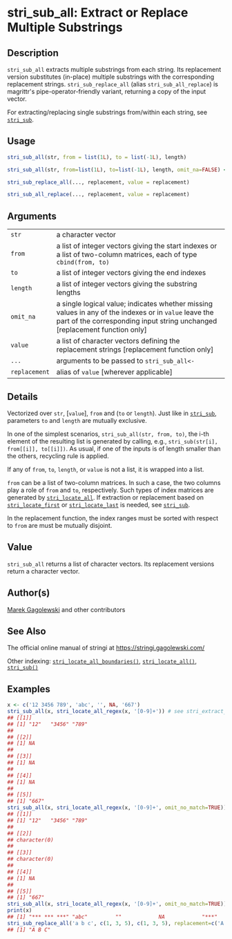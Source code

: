 # stri\_sub\_all: Extract or Replace Multiple Substrings

## Description

`stri_sub_all` extracts multiple substrings from each string. Its replacement version substitutes (in-place) multiple substrings with the corresponding replacement strings. `stri_sub_replace_all` (alias `stri_sub_all_replace`) is <span class="pkg">magrittr</span>\'s pipe-operator-friendly variant, returning a copy of the input vector.

For extracting/replacing single substrings from/within each string, see [`stri_sub`](stri_sub.md).

## Usage

```r
stri_sub_all(str, from = list(1L), to = list(-1L), length)

stri_sub_all(str, from=list(1L), to=list(-1L), length, omit_na=FALSE) <- value

stri_sub_replace_all(..., replacement, value = replacement)

stri_sub_all_replace(..., replacement, value = replacement)
```

## Arguments

|               |                                                                                                                                                                                       |
|---------------|---------------------------------------------------------------------------------------------------------------------------------------------------------------------------------------|
| `str`         | a character vector                                                                                                                                                                    |
| `from`        | a list of integer vectors giving the start indexes or a list of two-column matrices, each of type `cbind(from, to)`                                                                   |
| `to`          | a list of integer vectors giving the end indexes                                                                                                                                      |
| `length`      | a list of integer vectors giving the substring lengths                                                                                                                                |
| `omit_na`     | a single logical value; indicates whether missing values in any of the indexes or in `value` leave the part of the corresponding input string unchanged \[replacement function only\] |
| `value`       | a list of character vectors defining the replacement strings \[replacement function only\]                                                                                            |
| `...`         | arguments to be passed to `stri_sub_all<-`                                                                                                                                            |
| `replacement` | alias of `value` \[wherever applicable\]                                                                                                                                              |

## Details

Vectorized over `str`, \[`value`\], `from` and (`to` or `length`). Just like in [`stri_sub`](stri_sub.md), parameters `to` and `length` are mutually exclusive.

In one of the simplest scenarios, `stri_sub_all(str, from, to)`, the i-th element of the resulting list is generated by calling, e.g., `stri_sub(str[i], from[[i]], to[[i]])`. As usual, if one of the inputs is of length smaller than the others, recycling rule is applied.

If any of `from`, `to`, `length`, or `value` is not a list, it is wrapped into a list.

`from` can be a list of two-column matrices. In such a case, the two columns play a role of `from` and `to`, respectively. Such types of index matrices are generated by [`stri_locate_all`](stri_locate.md). If extraction or replacement based on [`stri_locate_first`](stri_locate.md) or [`stri_locate_last`](stri_locate.md) is needed, see [`stri_sub`](stri_sub.md).

In the replacement function, the index ranges must be sorted with respect to `from` are must be mutually disjoint.

## Value

`stri_sub_all` returns a list of character vectors. Its replacement versions return a character vector.

## Author(s)

[Marek Gagolewski](https://www.gagolewski.com/) and other contributors

## See Also

The official online manual of <span class="pkg">stringi</span> at <https://stringi.gagolewski.com/>

Other indexing: [`stri_locate_all_boundaries()`](stri_locate_boundaries.md), [`stri_locate_all()`](stri_locate.md), [`stri_sub()`](stri_sub.md)

## Examples




```r
x <- c('12 3456 789', 'abc', '', NA, '667')
stri_sub_all(x, stri_locate_all_regex(x, '[0-9]+')) # see stri_extract_all
## [[1]]
## [1] "12"   "3456" "789" 
## 
## [[2]]
## [1] NA
## 
## [[3]]
## [1] NA
## 
## [[4]]
## [1] NA
## 
## [[5]]
## [1] "667"
stri_sub_all(x, stri_locate_all_regex(x, '[0-9]+', omit_no_match=TRUE))
## [[1]]
## [1] "12"   "3456" "789" 
## 
## [[2]]
## character(0)
## 
## [[3]]
## character(0)
## 
## [[4]]
## [1] NA
## 
## [[5]]
## [1] "667"
stri_sub_all(x, stri_locate_all_regex(x, '[0-9]+', omit_no_match=TRUE)) <- '***'
print(x)
## [1] "*** *** ***" "abc"         ""            NA            "***"
stri_sub_replace_all('a b c', c(1, 3, 5), c(1, 3, 5), replacement=c('A', 'B', 'C'))
## [1] "A B C"
```
